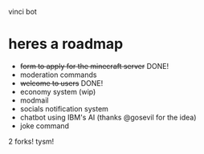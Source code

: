 vinci bot
# heres a roadmap

- ~~form to apply for the minecraft server~~ DONE!
- moderation commands
- ~~welcome to users~~ DONE!
- economy system (wip)
- modmail
- socials notification system
- chatbot using IBM's AI (thanks @gosevil for the idea)
- joke command

2 forks! tysm!